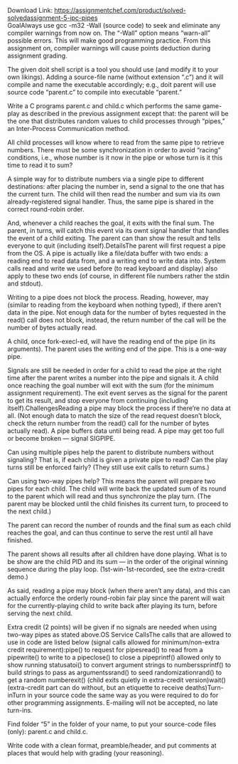 Download Link: https://assignmentchef.com/product/solved-solvedassignment-5-ipc-pipes
<br>
GoalAlways use gcc -m32 -Wall (source code) to seek and eliminate any compiler warnings from now on. The “-Wall” option means “warn-all” possible errors. This will make good programming practice. From this assignment on, compiler warnings will cause points deduction during assignment grading.

The given doit shell script is a tool you should use (and modify it to your own likings). Adding a source-file name (without extension “.c”) and it will compile and name the executable accordingly; e.g., doit parent will use source code “parent.c” to compile into executable “parent.”

Write a C programs parent.c and child.c which performs the same game-play as described in the previous assignment except that: the parent will be the one that distributes random values to child processes through “pipes,” an Inter-Process Communication method.

All child processes will know where to read from the same pipe to retrieve numbers. There must be some synchronization in order to avoid “racing” conditions, i.e., whose number is it now in the pipe or whose turn is it this time to read it to sum?

A simple way for to distribute numbers via a single pipe to different destinations: after placing the number in, send a signal to the one that has the current turn. The child will then read the number and sum via its own already-registered signal handler. Thus, the same pipe is shared in the correct round-robin order.

And, whenever a child reaches the goal, it exits with the final sum. The parent, in turns, will catch this event via its ownt signal handler that handles the event of a child exiting. The parent can than show the result and tells everyone to quit (including itself).DetailsThe parent will first request a pipe from the OS. A pipe is actually like a file/data buffer with two ends: a reading end to read data from, and a writing end to write data into. System calls read and write we used before (to read keyboard and display) also apply to these two ends (of course, in different file numbers rather the stdin and stdout).

Writing to a pipe does not block the process. Reading, however, may (similar to reading from the keyboard when nothing typed), if there aren’t data in the pipe. Not enough data for the number of bytes requested in the read() call does not block, instead, the return number of the call will be the number of bytes actually read.

A child, once fork-execl-ed, will have the reading end of the pipe (in its arguments). The parent uses the writing end of the pipe. This is a one-way pipe.

Signals are still be needed in order for a child to read the pipe at the right time after the parent writes a number into the pipe and signals it. A child once reaching the goal number will exit with the sum (for the minimum assignment requirement). The exit event serves as the signal for the parent to get its result, and stop everyone from continuing (including itself).ChallengesReading a pipe may block the process if there’re no data at all. (Not enough data to match the size of the read request doesn’t block, check the return number from the read() call for the number of bytes actually read). A pipe buffers data until being read. A pipe may get too full or become broken — signal SIGPIPE.

Can using multiple pipes help the parent to distribute numbers without signaling? That is, if each child is given a private pipe to read? Can the play turns still be enforced fairly? (They still use exit calls to return sums.)

Can using two-way pipes help? This means the parent will prepare two pipes for each child. The child will write back the updated sum of its round to the parent which will read and thus synchronize the play turn. (The parent may be blocked until the child finishes its current turn, to proceed to the next child.)

The parent can record the number of rounds and the final sum as each child reaches the goal, and can thus continue to serve the rest until all have finished.

The parent shows all results after all children have done playing. What is to be show are the child PID and its sum — in the order of the original winning sequence during the play loop. (1st-win-1st-recorded, see the extra-credit demo.)

As said, reading a pipe may block (when there aren’t any data), and this can actually enforce the orderly round-robin fair play since the parent will wait for the currently-playing child to write back after playing its turn, before serving the next child.

Extra credit (2 points) will be given if no signals are needed when using two-way pipes as stated above.OS Service CallsThe calls that are allowed to use in code are listed below (signal calls allowed for minimum/non-extra credit requirement):pipe() to request for pipesread() to read from a pipewrite() to write to a pipeclose() to close a pipeprintf() allowed only to show running statusatoi() to convert argument strings to numberssprintf() to build strings to pass as argumentssrand() to seed randomizationrand() to get a random numberexit() (child exits quietly in extra-credit version)wait() (extra-credit part can do without, but an etiquette to receive deaths)Turn-inTurn in your source code the same way as you were required to do for other programming assignments. E-mailing will not be accepted, no late turn-ins.

Find folder “5” in the folder of your name, to put your source-code files (only): parent.c and child.c.

Write code with a clean format, preamble/header, and put comments at places that would help with grading (your reasoning).